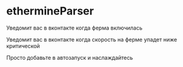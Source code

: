 # ethermineParser

Уведомит вас в вконтакте когда ферма включилась

Уведомит вас в вконтакте когда скорость на ферме упадет ниже критической

Просто добавьте в автозапуск и наслаждайтесь
